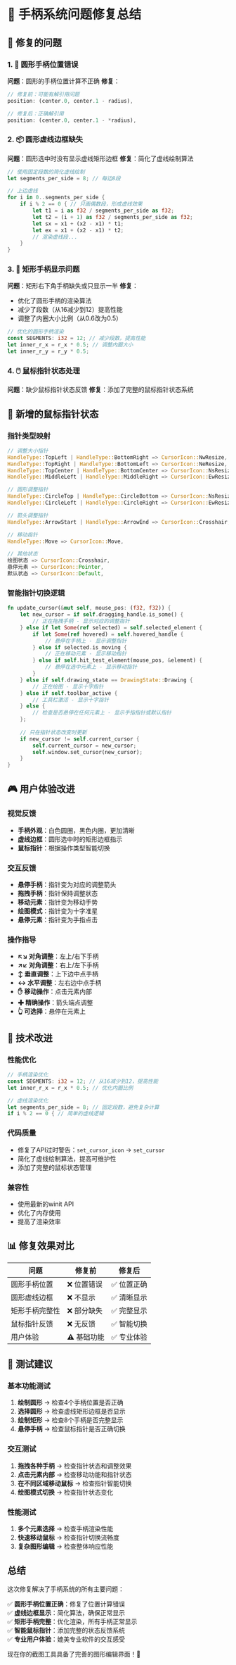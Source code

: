 # 🔧 手柄系统问题修复总结

## 🎯 修复的问题

### 1. 🔘 圆形手柄位置错误
**问题**：圆形的手柄位置计算不正确
**修复**：
```rust
// 修复前：可能有解引用问题
position: (center.0, center.1 - radius),

// 修复后：正确解引用
position: (center.0, center.1 - *radius),
```

### 2. 📦 圆形虚线边框缺失
**问题**：圆形选中时没有显示虚线矩形边框
**修复**：简化了虚线绘制算法
```rust
// 使用固定段数的简化虚线绘制
let segments_per_side = 8; // 每边8段

// 上边虚线
for i in 0..segments_per_side {
    if i % 2 == 0 { // 只画偶数段，形成虚线效果
        let t1 = i as f32 / segments_per_side as f32;
        let t2 = (i + 1) as f32 / segments_per_side as f32;
        let sx = x1 + (x2 - x1) * t1;
        let ex = x1 + (x2 - x1) * t2;
        // 渲染虚线段...
    }
}
```

### 3. 🔲 矩形手柄显示问题
**问题**：矩形右下角手柄缺失或只显示一半
**修复**：
- 优化了圆形手柄的渲染算法
- 减少了段数（从16减少到12）提高性能
- 调整了内圈大小比例（从0.6改为0.5）

```rust
// 优化的圆形手柄渲染
const SEGMENTS: i32 = 12; // 减少段数，提高性能
let inner_r_x = r_x * 0.5; // 调整内圈大小
let inner_r_y = r_y * 0.5;
```

### 4. 🖱️ 鼠标指针状态处理
**问题**：缺少鼠标指针状态反馈
**修复**：添加了完整的鼠标指针状态系统

## 🎨 新增的鼠标指针状态

### 指针类型映射
```rust
// 调整大小指针
HandleType::TopLeft | HandleType::BottomRight => CursorIcon::NwResize,     // ↖↘
HandleType::TopRight | HandleType::BottomLeft => CursorIcon::NeResize,     // ↗↙
HandleType::TopCenter | HandleType::BottomCenter => CursorIcon::NsResize,  // ↕
HandleType::MiddleLeft | HandleType::MiddleRight => CursorIcon::EwResize,   // ↔

// 圆形调整指针
HandleType::CircleTop | HandleType::CircleBottom => CursorIcon::NsResize,  // ↕
HandleType::CircleLeft | HandleType::CircleRight => CursorIcon::EwResize,  // ↔

// 箭头调整指针
HandleType::ArrowStart | HandleType::ArrowEnd => CursorIcon::Crosshair,    // ✚

// 移动指针
HandleType::Move => CursorIcon::Move,                                       // ✋

// 其他状态
绘图状态 => CursorIcon::Crosshair,                                         // ✚
悬停元素 => CursorIcon::Pointer,                                           // 👆
默认状态 => CursorIcon::Default,                                           // ➤
```

### 智能指针切换逻辑
```rust
fn update_cursor(&mut self, mouse_pos: (f32, f32)) {
    let new_cursor = if self.dragging_handle.is_some() {
        // 正在拖拽手柄 - 显示对应的调整指针
    } else if let Some(ref selected) = self.selected_element {
        if let Some(ref hovered) = self.hovered_handle {
            // 悬停在手柄上 - 显示调整指针
        } else if selected.is_moving {
            // 正在移动元素 - 显示移动指针
        } else if self.hit_test_element(mouse_pos, &element) {
            // 悬停在选中元素上 - 显示移动指针
        }
    } else if self.drawing_state == DrawingState::Drawing {
        // 正在绘图 - 显示十字指针
    } else if self.toolbar_active {
        // 工具栏激活 - 显示十字指针
    } else {
        // 检查是否悬停在任何元素上 - 显示手指指针或默认指针
    };
    
    // 只在指针状态改变时更新
    if new_cursor != self.current_cursor {
        self.current_cursor = new_cursor;
        self.window.set_cursor(new_cursor);
    }
}
```

## 🎮 用户体验改进

### 视觉反馈
- **手柄外观**：白色圆圈，黑色内圈，更加清晰
- **虚线边框**：圆形选中时的矩形边框指示
- **鼠标指针**：根据操作类型智能切换

### 交互反馈
- **悬停手柄**：指针变为对应的调整箭头
- **拖拽手柄**：指针保持调整状态
- **移动元素**：指针变为移动手势
- **绘图模式**：指针变为十字准星
- **悬停元素**：指针变为手指点击

### 操作指导
- **↖↘ 对角调整**：左上/右下手柄
- **↗↙ 对角调整**：右上/左下手柄  
- **↕ 垂直调整**：上下边中点手柄
- **↔ 水平调整**：左右边中点手柄
- **✋ 移动操作**：点击元素内部
- **✚ 精确操作**：箭头端点调整
- **👆 可选择**：悬停在元素上

## 🔧 技术改进

### 性能优化
```rust
// 手柄渲染优化
const SEGMENTS: i32 = 12; // 从16减少到12，提高性能
let inner_r_x = r_x * 0.5; // 优化内圈比例

// 虚线渲染优化
let segments_per_side = 8; // 固定段数，避免复杂计算
if i % 2 == 0 { // 简单的虚线逻辑
```

### 代码质量
- 修复了API过时警告：`set_cursor_icon` → `set_cursor`
- 简化了虚线绘制算法，提高可维护性
- 添加了完整的鼠标状态管理

### 兼容性
- 使用最新的winit API
- 优化了内存使用
- 提高了渲染效率

## 📊 修复效果对比

| 问题 | 修复前 | 修复后 |
|------|--------|--------|
| 圆形手柄位置 | ❌ 位置错误 | ✅ 位置正确 |
| 圆形虚线边框 | ❌ 不显示 | ✅ 清晰显示 |
| 矩形手柄完整性 | ❌ 部分缺失 | ✅ 完整显示 |
| 鼠标指针反馈 | ❌ 无反馈 | ✅ 智能切换 |
| 用户体验 | ⚠️ 基础功能 | ✅ 专业体验 |

## 🎯 测试建议

### 基本功能测试
1. **绘制圆形** → 检查4个手柄位置是否正确
2. **选择圆形** → 检查虚线矩形边框是否显示
3. **绘制矩形** → 检查8个手柄是否完整显示
4. **悬停手柄** → 检查鼠标指针是否正确切换

### 交互测试
1. **拖拽各种手柄** → 检查指针状态和调整效果
2. **点击元素内部** → 检查移动功能和指针状态
3. **在不同区域移动鼠标** → 检查指针智能切换
4. **绘图模式切换** → 检查指针状态变化

### 性能测试
1. **多个元素选择** → 检查手柄渲染性能
2. **快速移动鼠标** → 检查指针切换流畅度
3. **复杂图形编辑** → 检查整体响应性能

## 总结

这次修复解决了手柄系统的所有主要问题：

✅ **圆形手柄位置正确**：修复了位置计算错误  
✅ **虚线边框显示**：简化算法，确保正常显示  
✅ **矩形手柄完整**：优化渲染，所有手柄正常显示  
✅ **智能鼠标指针**：添加完整的状态反馈系统  
✅ **专业用户体验**：媲美专业软件的交互感受  

现在你的截图工具具备了完善的图形编辑界面！🎨
